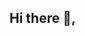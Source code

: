 ## Hi there 👋,

<!--
**francielleabreu/francielleabreu** is a ✨ _special_ ✨ repository because its `README.md` (this file) appears on your GitHub profile.

<h1>Hi there 👋,</h1>

<p align="justify">I'm Francielle, a UX and UI Designer, studying Systems Analysis and Development, and a Front-end Developer.</p>

- 📫 How to reach me: ...
<p align="center">
  <a href = "mailto:fran.abreu2@gmail.com"><img src="https://img.shields.io/badge/-Gmail-%23333?style=for-the-badge&logo=gmail&logoColor=white" target="_blank"></a>
  <a href="https://www.linkedin.com/in/francielleabreu" target="_blank"><img src="https://img.shields.io/badge/-LinkedIn-%230077B5?style=for-the-badge&logo=linkedin&logoColor=white" target="_blank"></a>
  <a href=""https://img.shields.io/badge/Behance-0057ff?style=for-the-badge&logo=behance&logoColor=white" target="_blank"></a>
</p> 

- ✨ More About Me:

<p align="justify">Since 2022, I transitioned to the IT field. I have a degree in Letters and have worked as a researcher, translator, and project analyst.</p>

<p align="justify">In addition to my practical work, I'm passionate about web design and staying up-to-date with the latest trends and technologies in the field.</p>

<p align="justify">Currently, I am living in Europe, and I love cycling and reading in my free time.</p>

<p align="justify">I'm always eager to learn and grow in this ever-evolving field and I'm passionate about creating user-centered designs that leverage the best solution to help people with technology.</p>
<br>

  <br>
  <p align="center">
    <img align="center" alt="javaScript" height="30" width="40" src="https://raw.githubusercontent.com/devicons/devicon/master/icons/javascript/javascript-original.svg">
    <img align="center" alt="react" height="30" width="40" src="https://raw.githubusercontent.com/devicons/devicon/master/icons/react/react-original.svg">
    <img align="center" alt="nodejs" height="30" width="40" src="https://raw.githubusercontent.com/devicons/devicon/master/icons/nodejs/nodejs-original.svg">
    <img align="center" alt="bootstrap" height="30" width="40" src="https://raw.githubusercontent.com/devicons/devicon/master/icons/bootstrap/bootstrap-original.svg">
    <img align="center" alt="figma" height="30" width="40" src="https://raw.githubusercontent.com/devicons/devicon/master/icons/figma/figma-original.svg">
</p>
<br>
 <p align="center">
  <a href="https://github.com/francielleabreu">
  <img height="180em" src="https://github-readme-stats.vercel.app/api/top-langs/?username=francielleabreu&layout=compact&langs_count=7&theme=dark"/>
  </a>
 </p>
-->
